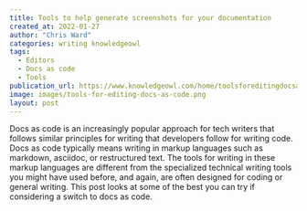 ```yaml
---
title: Tools to help generate screenshots for your documentation
created_at: 2022-01-27
author: "Chris Ward"
categories: writing knowledgeowl
tags: 
  - Editors
  - Docs as code
  - Tools
publication_url: https://www.knowledgeowl.com/home/toolsforeditingdocsascode
image: images/tools-for-editing-docs-as-code.png
layout: post
---
```


Docs as code is an increasingly popular approach for tech writers that follows similar principles for writing that developers follow for writing code. Docs as code typically means writing in markup languages such as markdown, asciidoc, or restructured text. The tools for writing in these markup languages are different from the specialized technical writing tools you might have used before, and again, are often designed for coding or general writing. This post looks at some of the best you can try if considering a switch to docs as code.